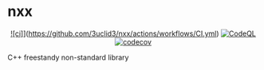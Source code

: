 # nxx

<div align="center">

[![ci]](https://github.com/3uclid3/nxx/actions/workflows/CI.yml/badge.svg)](https://github.com/3uclid3/nxx/actions/workflows/CI.yml)
[![CodeQL](https://github.com/3uclid3/nxx/actions/workflows/codeql.yml/badge.svg)](https://github.com/3uclid3/nxx/actions/workflows/codeql.yml)
[![codecov](https://codecov.io/gh/3uclid3/nxx/graph/badge.svg?token=jvhiMLP7Rx)](https://codecov.io/gh/3uclid3/nxx)

</div>

C++ freestandy non-standard library
